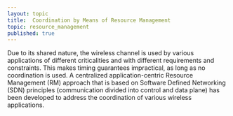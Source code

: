 ```yaml
---
layout: topic
title:  Coordination by Means of Resource Management
topic: resource_management
published: true
---
```


Due to its shared nature, the wireless channel is used by various applications of different criticalities and with different requirements and constraints.
This makes timing guarantees impractical, as long as no coordination is used.
A centralized application-centric Resource Management (RM) approach that is based on Software Defined Networking (SDN) principles (communication divided into control and data plane) has been developed to address the coordination of various wireless applications.
<!--end_excerpt-->